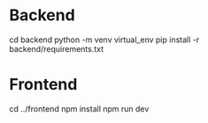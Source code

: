 # Backend

cd backend
python -m venv virtual_env
pip install -r backend/requirements.txt

# Frontend

cd ../frontend
npm install
npm run dev

